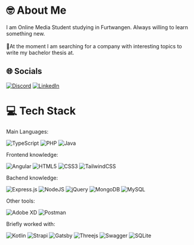 # 🤓 About Me
I am Online Media Student studying in Furtwangen. Always willing to learn something new.<br><br>🔎At the moment I am searching for a company with interesting topics to write my bachelor thesis at.

## 🌐 Socials
[![Discord](https://img.shields.io/badge/Discord-%237289DA.svg?logo=discord&logoColor=white)](htttps://discord.gg/Flexi#0043) [![LinkedIn](https://img.shields.io/badge/LinkedIn-%230077B5.svg?logo=linkedin&logoColor=white)](https://linkedin.com/in/felix-lütte) 

# 💻 Tech Stack
Main Languages: 

![TypeScript](https://img.shields.io/badge/typescript-%23007ACC.svg?style=flat-square&logo=typescript&logoColor=white) ![PHP](https://img.shields.io/badge/php-%23777BB4.svg?style=flat-square&logo=php&logoColor=white) ![Java](https://img.shields.io/badge/java-%23ED8B00.svg?style=flat-square&logo=java&logoColor=white)

Frontend knowledge:

![Angular](https://img.shields.io/badge/angular-%23DD0031.svg?style=flat-square&logo=angular&logoColor=white)  ![HTML5](https://img.shields.io/badge/html5-%23E34F26.svg?style=flat-square&logo=html5&logoColor=white)  ![CSS3](https://img.shields.io/badge/css3-%231572B6.svg?style=flat-square&logo=css3&logoColor=white)  ![TailwindCSS](https://img.shields.io/badge/tailwindcss-%2338B2AC.svg?style=flat-square&logo=tailwind-css&logoColor=white)  

Bachend knowledge: 

![Express.js](https://img.shields.io/badge/express.js-%23404d59.svg?style=flat-square&logo=express&logoColor=%2361DAFB)  ![NodeJS](https://img.shields.io/badge/node.js-6DA55F?style=flat-square&logo=node.js&logoColor=white)  ![jQuery](https://img.shields.io/badge/jquery-%230769AD.svg?style=flat-square&logo=jquery&logoColor=white)  ![MongoDB](https://img.shields.io/badge/MongoDB-%234ea94b.svg?style=flat-square&logo=mongodb&logoColor=white)  ![MySQL](https://img.shields.io/badge/mysql-%2300f.svg?style=flat-square&logo=mysql&logoColor=white)  

Other tools: 

![Adobe XD](https://img.shields.io/badge/Adobe%20XD-470137?style=flat-square&logo=Adobe%20XD&logoColor=#FF61F6)  ![Postman](https://img.shields.io/badge/Postman-FF6C37?style=flat-square&logo=postman&logoColor=white)  

Briefly worked with: 

![Kotlin](https://img.shields.io/badge/kotlin-%230095D5.svg?style=flat-square&logo=kotlin&logoColor=white) ![Strapi](https://img.shields.io/badge/strapi-%232E7EEA.svg?style=flat-square&logo=strapi&logoColor=white)  ![Gatsby](https://img.shields.io/badge/Gatsby-%23663399.svg?style=flat-square&logo=gatsby&logoColor=white)   ![Threejs](https://img.shields.io/badge/threejs-black?style=flat-square&logo=three.js&logoColor=white)  ![Swagger](https://img.shields.io/badge/-Swagger-%23Clojure?style=flat-square&logo=swagger&logoColor=white)  ![SQLite](https://img.shields.io/badge/sqlite-%2307405e.svg?style=flat-square&logo=sqlite&logoColor=white) 
